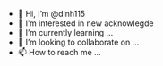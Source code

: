 - 👋 Hi, I’m @dinh115
- 👀 I’m interested in new acknowlegde
- 🌱 I’m currently learning ...
- 💞️ I’m looking to collaborate on ...
- 📫 How to reach me ...

<!---
dinh115/dinh115 is a ✨ special ✨ repository because its `README.md` (this file) appears on your GitHub profile.
You can click the Preview link to take a look at your changes.
--->
